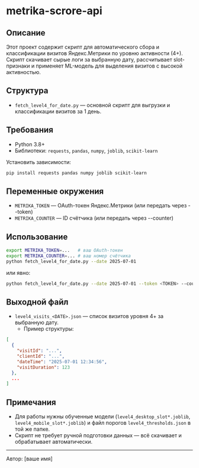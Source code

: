 # metrika-scrore-api

## Описание

Этот проект содержит скрипт для автоматического сбора и классификации визитов Яндекс.Метрики по уровню активности (4+). Скрипт скачивает сырые логи за выбранную дату, рассчитывает slot-признаки и применяет ML-модель для выделения визитов с высокой активностью.

## Структура
- `fetch_level4_for_date.py` — основной скрипт для выгрузки и классификации визитов за 1 день.

## Требования
- Python 3.8+
- Библиотеки: `requests`, `pandas`, `numpy`, `joblib`, `scikit-learn`

Установить зависимости:
```bash
pip install requests pandas numpy joblib scikit-learn
```

## Переменные окружения
- `METRIKA_TOKEN` — OAuth-токен Яндекс.Метрики (или передать через --token)
- `METRIKA_COUNTER` — ID счётчика (или передать через --counter)

## Использование

```bash
export METRIKA_TOKEN=...   # ваш OAuth-токен
export METRIKA_COUNTER=... # ваш номер счётчика
python fetch_level4_for_date.py --date 2025-07-01
```
или явно:
```bash
python fetch_level4_for_date.py --date 2025-07-01 --token <TOKEN> --counter <ID>
```

## Выходной файл
- `level4_visits_<DATE>.json` — список визитов уровня 4+ за выбранную дату.
  - Пример структуры:
```json
[
  {
    "visitId": "...",
    "clientId": "...",
    "dateTime": "2025-07-01 12:34:56",
    "visitDuration": 123
  },
  ...
]
```

## Примечания
- Для работы нужны обученные модели (`level4_desktop_slot*.joblib`, `level4_mobile_slot*.joblib`) и файл порогов `level4_thresholds.json` в той же папке.
- Скрипт не требует ручной подготовки данных — всё скачивает и обрабатывает автоматически.

---
Автор: [ваше имя] 